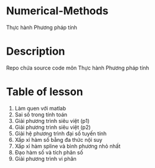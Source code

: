 # Numerical-Methods

Thực hành Phương pháp tính

# Description
Repo chứa source code môn Thực hành Phương pháp tính

# Table of lesson
1. Làm quen với matlab
2. Sai số trong tính toán
3. Giải phương trình siêu việt (p1)
4. Giải phương trình siêu việt (p2)
5. Giải hệ phương trình đại số tuyến tính
6. Xấp xỉ hàm số bằng đa thức nội suy
7. Xấp xỉ hàm spline và bình phương nhỏ nhất
8. Đạo hàm số và tích phân số
9. Giải phương trình vi phân
